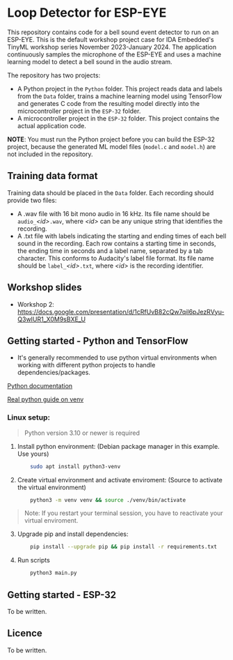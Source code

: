 # Loop Detector for ESP-EYE

This repository contains code for a bell sound event detector to run on an ESP-EYE. This is the default workshop project case for IDA Embedded's TinyML workshop series November 2023-January 2024. The application continuously samples the microphone of the ESP-EYE and uses a machine learning model to detect a bell sound in the audio stream.

The repository has two projects:

* A Python project in the `Python` folder. This project reads data and labels from the `Data` folder, trains a machine learning model using TensorFlow and generates C code from the resulting model directly into the microcontroller project in the `ESP-32` folder.
* A microcontroller project in the `ESP-32` folder. This project contains the actual application code.

**NOTE**: You must run the Python project before you can build the ESP-32 project, because the generated ML model files (`model.c` and `model.h`) are not included in the repository.

## Training data format

Training data should be placed in the `Data` folder. Each recording should provide two files:

* A .wav file with 16 bit mono audio in 16 kHz. Its file name should be `audio_`*\<id\>*`.wav`, where *\<id\>* can be any unique string that identifies the recording.
* A .txt file with labels indicating the starting and ending times of each bell sound in the recording. Each row contains a starting time in seconds, the ending time in seconds and a label name, separated by a tab character. This conforms to Audacity's label file format. Its file name should be `label_`*\<id\>*`.txt`, where *\<id\>* is the recording identifier.

## Workshop slides

* Workshop 2: https://docs.google.com/presentation/d/1cRfUvB82cQw7qil6pJezRVyu-Q3wIUR1_X0M9sBXE_U

## Getting started - Python and TensorFlow

* It's generally recommended to use python virtual environments when working with different python projects to handle dependencies/packages.


[Python documentation](https://docs.python.org/3.10/library/venv.html)

[Real python guide on venv](https://realpython.com/python-virtual-environments-a-primer/)

### Linux setup:

> Python version 3.10 or newer is required

1. Install python environment: (Debian package manager in this example. Use yours)
    ```sh
        sudo apt install python3-venv
    ```
2. Create virtual environment and activate enviroment: (Source to activate the virtual environment)
    ```sh
        python3 -m venv venv && source ./venv/bin/activate
    ```
> Note: If you restart your terminal session, you have to reactivate your virtual enviroment.

3. Upgrade pip and install dependencies:
    ```sh
        pip install --upgrade pip && pip install -r requirements.txt
    ```
4. Run scripts
    ```sh
        python3 main.py
    ```

## Getting started - ESP-32

To be written.

## Licence

To be written.
